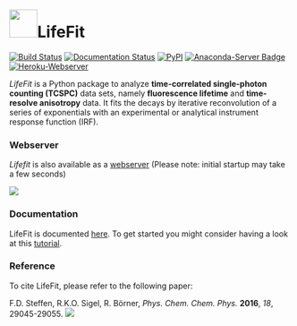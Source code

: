 # <img src="https://raw.githubusercontent.com/fdsteffen/Lifefit/master/docs/source/_static/lifefit_logo.png" width="50">LifeFit
[![Build Status](https://github.com/fdsteffen/LifeFit/workflows/LifeFit%20build/badge.svg)](https://github.com/fdsteffen/LifeFit/actions)
[![Documentation Status](https://readthedocs.org/projects/lifefit/badge/?version=latest)](https://lifefit.readthedocs.io/en/latest/?badge=latest)
[![PyPI](https://img.shields.io/pypi/v/lifefit)](https://pypi.org/project/lifefit/)
[![Anaconda-Server Badge](https://img.shields.io/badge/Install%20with-conda-green.svg)](https://anaconda.org/fdsteffen/lifefit)
[![Heroku-Webserver](https://img.shields.io/badge/Deployed_on-Heroku-7056bf.svg)](https://tcspc-lifefit.herokuapp.com/)

*LifeFit* is a Python package to analyze **time-correlated single-photon counting (TCSPC)** data sets, namely **fluorescence lifetime** and **time-resolve anisotropy** data. It fits the decays by iterative reconvolution of a series of exponentials with an experimental or analytical instrument response function (IRF).

### Webserver
*Lifefit* is also available as a [webserver](https://tcspc-lifefit.herokuapp.com/)  (Please note: initial startup may take a few seconds)

<img src="https://raw.githubusercontent.com/fdsteffen/Lifefit/master/docs/source/_static/webserver.png">

### Documentation
LifeFit is documented [here](https://lifefit.readthedocs.io/en/latest/). To get started you might consider having a look at this [tutorial](https://lifefit.readthedocs.io/en/latest/tutorial/lifefit_tutorial.html).

### Reference
To cite LifeFit, please refer to the following paper:

F.D. Steffen, R.K.O. Sigel, R. Börner, *Phys. Chem. Chem. Phys.* **2016**, *18*, 29045-29055. [![](https://img.shields.io/badge/DOI-10.1039/C6CP04277E-blue.svg)](https://doi.org/10.1039/C6CP04277E)
